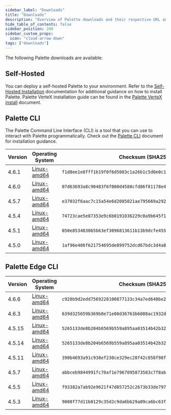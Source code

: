 ```yaml
---
sidebar_label: "Downloads"
title: "Downloads"
description: "Overview of Palette downloads and their respective URL and checksums."
hide_table_of_contents: false
sidebar_position: 240
sidebar_custom_props:
  icon: "cloud-arrow-down"
tags: ["downloads"]
---
```


The following Palette downloads are available:

## Self-Hosted

You can deploy a self-hosted Palette to your environment. Refer to the
[Self-Hosted Installation](enterprise-version/install-palette/install-palette.md) documentation for additional guidance
on how to install Palette. Palette VerteX installation guide can be found in the
[Palette VerteX install](./vertex/install-palette-vertex/install-palette-vertex.md) document.

## Palette CLI

The Palette Command Line Interface (CLI) is a tool that you can use to interact with Palette programmatically. Check out
the [Palette CLI](./automation/palette-cli/palette-cli.md) document for installation guidance.

| Version <!-- palette-cli-version-table --> | Operating System                                                                      | Checksum (SHA256)                                                  |
| ------------------------------------------ | ------------------------------------------------------------------------------------- | ------------------------------------------------------------------ |
| <!-- palette-cli-4.6.a --> 4.6.1           | [Linux-amd64](https://software.spectrocloud.com/palette-cli/v4.6.1/linux/cli/palette) | `f1d8ee1e8fff1b19f0f6d5083c1a26b1c5d0e0c198edbf82bed8faee8dd6567a` |
| 4.6.0                                      | [Linux-amd64](https://software.spectrocloud.com/palette-cli/v4.6.0/linux/cli/palette) | `07d63693a8c90483f6f000d4580cfd86f81178e4b96cfbd32e0f50955d57eec7` |
| 4.5.7                                      | [Linux-amd64](https://software.spectrocloud.com/palette-cli/v4.5.7/linux/cli/palette) | `e37032f6aac7c15a54e6d2085021ae795669a292cf7a5993a945592b8b8c0d9e` |
| 4.5.4                                      | [Linux-amd64](https://software.spectrocloud.com/palette-cli/v4.5.4/linux/cli/palette) | `74723cae5e87353e9c6b0191036229c0a9b645f10101e309586ecb18b6691bbd` |
| 4.5.1                                      | [Linux-amd64](https://software.spectrocloud.com/palette-cli/v4.5.1/linux/cli/palette) | `050e853483065b63ef3096813611b13b9dcfe4556a6fd370ec6ebdf5c6be8738` |
| 4.5.0                                      | [Linux-amd64](https://software.spectrocloud.com/palette-cli/v4.5.0/linux/cli/palette) | `1af96e486f621754695de899752dcd67bdc3d4a8c16f03272035dbadad6a54f0` |

## Palette Edge CLI

| Version <!-- edge-version-table --> | Operating System                                                                       | Checksum (SHA256)                                                  |
| ----------------------------------- | -------------------------------------------------------------------------------------- | ------------------------------------------------------------------ |
| <!-- edge-4.6.a --> 4.6.6           | [Linux-amd64](https://software.spectrocloud.com/stylus/v4.6.6/cli/linux/palette-edge)  | `c928b9d2edd7569228100877133c34a7ed640be25fba7ea24f372cb6296fee10` |
| 4.6.3                               | [Linux-amd64](https://software.spectrocloud.com/stylus/v4.6.3/cli/linux/palette-edge)  | `639d325659b369b8e71e00d36763b6088ac1932dbdbd105bdf3c63051cfd500b` |
| 4.5.15                              | [Linux-amd64](https://software.spectrocloud.com/stylus/v4.5.15/cli/linux/palette-edge) | `5265133de8b204b6569b559a895aa03514b42b3285640755ed29e23d812e21cb` |
| 4.5.14                              | [Linux-amd64](https://software.spectrocloud.com/stylus/v4.5.14/cli/linux/palette-edge) | `5265133de8b204b6569b559a895aa03514b42b3285640755ed29e23d812e21cb` |
| 4.5.11                              | [Linux-amd64](https://software.spectrocloud.com/stylus/v4.5.11/cli/linux/palette-edge) | `390b4693a91c938ef230ce329ec28f42c058f98fb77160685e9a885dd2083587` |
| 4.5.7                               | [Linux-amd64](https://software.spectrocloud.com/stylus/v4.5.7/cli/linux/palette-edge)  | `abbceb9844991fc70af1e7967095873583c7f8aba549583cfc27d22f1e0819b1` |
| 4.5.5                               | [Linux-amd64](https://software.spectrocloud.com/stylus/v4.5.5/cli/linux/palette-edge)  | `f93382a7ab92e9621f47d857252c2673b33de79735cf729fcb4b2fb24719d537` |
| 4.5.3                               | [Linux-amd64](https://software.spectrocloud.com/stylus/v4.5.3/cli/linux/palette-edge)  | `9008f77d11b0129c35d2c9da6bb29a09ca6bc63ffa27d828996d30ac4c853c28` |
